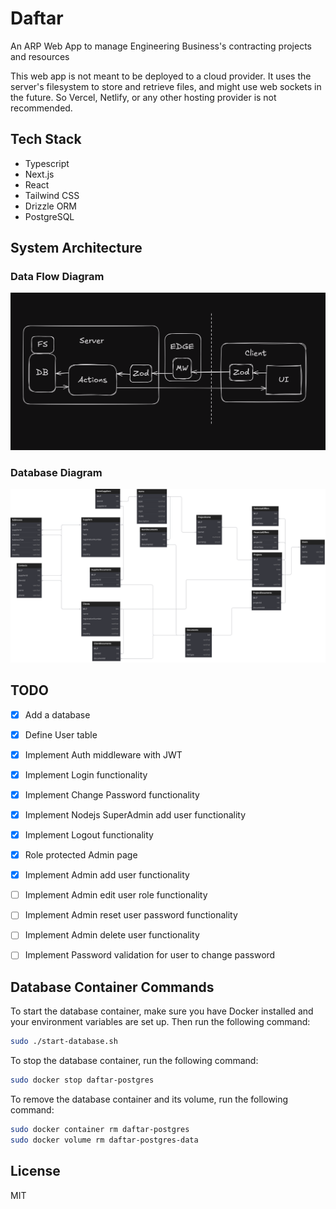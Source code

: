 # Daftar

An ARP Web App to manage Engineering Business's contracting projects and resources

This web app is not meant to be deployed to a cloud provider.
It uses the server's filesystem to store and retrieve files, and might use web sockets in the future.
So Vercel, Netlify, or any other hosting provider is not recommended.


## Tech Stack
- Typescript
- Next.js
- React
- Tailwind CSS
- Drizzle ORM
- PostgreSQL

## System Architecture

### Data Flow Diagram
![Data Flow Diagram](/docs/images/system-design-data-validation.png)

### Database Diagram
![Database Diagram](/docs/images/system-design-database-diagram.svg)

## TODO

- [x] Add a database
- [x] Define User table
- [x] Implement Auth middleware with JWT
- [x] Implement Login functionality
- [x] Implement Change Password functionality
- [x] Implement Nodejs SuperAdmin add user functionality
- [x] Implement Logout functionality
- [x] Role protected Admin page
- [x] Implement Admin add user functionality
- [ ] Implement Admin edit user role functionality
- [ ] Implement Admin reset user password functionality
- [ ] Implement Admin delete user functionality
- [ ] Implement Password validation for user to change password


## Database Container Commands

To start the database container, make sure you have Docker installed and your environment variables are set up. Then run the following command:

```bash
sudo ./start-database.sh
```

To stop the database container, run the following command:

```bash
sudo docker stop daftar-postgres
```

To remove the database container and its volume, run the following command:

```bash
sudo docker container rm daftar-postgres
sudo docker volume rm daftar-postgres-data
```
  
## License

MIT